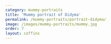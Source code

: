 ```yaml
---
category: mummy-portraits
title: 'Mummy portrait of Didyma'
permalink: /mummy-portraits/portrait-didyma/
image: /images/mummy-portraits/mummy.jpg
order: 7
layout: coffins
---
```

